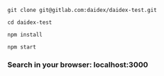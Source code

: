 ```shell
git clone git@gitlab.com:daidex/daidex-test.git
```
```
cd daidex-test
```
```
npm install
```
```
npm start
```

### Search in your browser: localhost:3000
